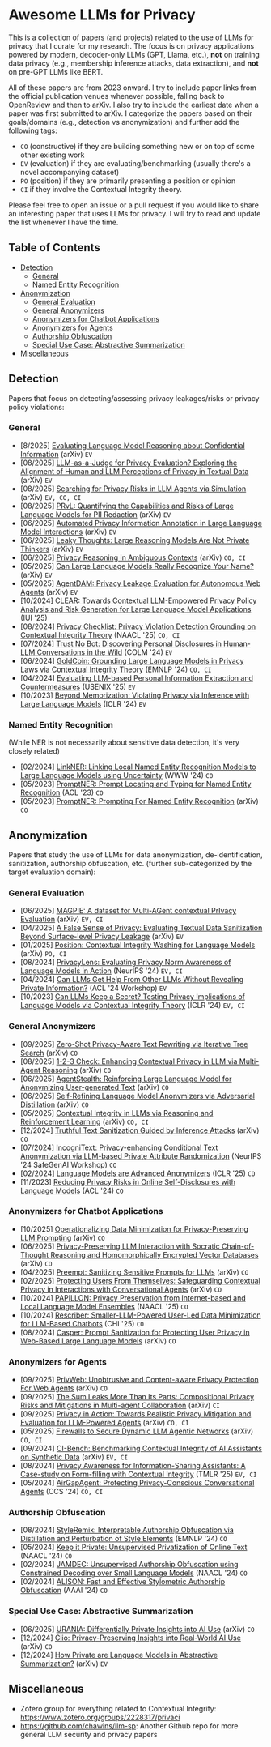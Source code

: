 # Awesome LLMs for Privacy

This is a collection of papers (and projects) related to the use of LLMs for privacy that I curate for my research.
The focus is on privacy applications powered by modern, decoder-only LLMs (GPT, Llama, etc.),  **not** on training data privacy (e.g., membership inference attacks, data extraction), and **not** on pre-GPT LLMs like BERT.

All of these papers are from 2023 onward.
I try to include paper links from the official publication venues whenever possible, falling back to OpenReview and then to arXiv.
I also try to include the earliest date when a paper was first submitted to arXiv.
I categorize the papers based on their goals/domains (e.g., detection vs anonymization) and further add the following tags:
- `CO` (constructive) if they are building something new or on top of some other existing work
- `EV` (evaluation) if they are evaluating/benchmarking (usually there's a novel accompanying dataset)
- `PO` (position) if they are primarily presenting a position or opinion
- `CI` if they involve the Contextual Integrity theory.

Please feel free to open an issue or a pull request if you would like to share an interesting paper that uses LLMs for privacy.
I will try to read and update the list whenever I have the time.

## Table of Contents
- [Detection](#detection)
  - [General](#general)
  - [Named Entity Recognition](#named-entity-recognition)
- [Anonymization](#anonymization)
  - [General Evaluation](#general-evaluation)
  - [General Anonymizers](#general-anonymizers)
  - [Anonymizers for Chatbot Applications](#anonymizers-for-chatbot-applications)
  - [Anonymizers for Agents](#anonymizers-for-agents)
  - [Authorship Obfuscation](#authorship-obfuscation)
  - [Special Use Case: Abstractive Summarization](#special-use-case-abstractive-summarization)
- [Miscellaneous](#miscellaneous)

## Detection
Papers that focus on detecting/assessing privacy leakages/risks or privacy policy violations:

### General
- [8/2025] [Evaluating Language Model Reasoning about Confidential Information](https://arxiv.org/abs/2508.19980) (arXiv) `EV`
- [08/2025] [LLM-as-a-Judge for Privacy Evaluation? Exploring the Alignment of Human and LLM Perceptions of Privacy in Textual Data](https://arxiv.org/pdf/2508.12158) (arXiv) `EV`
- [08/2025] [Searching for Privacy Risks in LLM Agents via Simulation](https://arxiv.org/pdf/2508.10880) (arXiv) `EV, CO, CI`
- [08/2025] [PRvL: Quantifying the Capabilities and Risks of Large Language Models for PII Redaction](https://arxiv.org/pdf/2508.05545) (arXiv) `EV`
- [06/2025] [Automated Privacy Information Annotation in Large Language Model Interactions](https://arxiv.org/abs/2505.20910) (arXiv) `EV`
- [06/2025] [Leaky Thoughts: Large Reasoning Models Are Not Private Thinkers](https://arxiv.org/abs/2506.15674) (arXiv) `EV`
- [06/2025] [Privacy Reasoning in Ambiguous Contexts](https://arxiv.org/abs/2506.12241) (arXiv) `CO, CI`
- [05/2025] [Can Large Language Models Really Recognize Your Name?](https://arxiv.org/abs/2505.14549) (arXiv) `EV`
- [05/2025] [AgentDAM: Privacy Leakage Evaluation for Autonomous Web Agents](https://arxiv.org/abs/2503.09780) (arXiv) `EV`
- [10/2024] [CLEAR: Towards Contextual LLM-Empowered Privacy Policy Analysis and Risk Generation for Large Language Model Applications](https://dl.acm.org/doi/full/10.1145/3708359.3712156) (IUI '25)
- [08/2024] [Privacy Checklist: Privacy Violation Detection Grounding on Contextual Integrity Theory](https://aclanthology.org/2025.naacl-long.86/) (NAACL '25) `CO, CI`
- [07/2024] [Trust No Bot: Discovering Personal  Disclosures in Human-LLM Conversations in the Wild](https://openreview.net/forum?id=tIpWtMYkzU) (COLM '24) `EV`
- [06/2024] [GoldCoin: Grounding Large Language Models in Privacy Laws via Contextual Integrity Theory](https://aclanthology.org/2024.emnlp-main.195/) (EMNLP '24) `CO, CI`
- [04/2024] [Evaluating LLM-based Personal Information Extraction and Countermeasures](https://www.usenix.org/conference/usenixsecurity25/presentation/liu-yupei) (USENIX '25) `EV`
- [10/2023] [Beyond Memorization: Violating Privacy via Inference with Large Language Models](https://openreview.net/forum?id=kmn0BhQk7p) (ICLR '24) `EV`

### Named Entity Recognition
(While NER is not necessarily about sensitive data detection, it's very closely related)
- [02/2024] [LinkNER: Linking Local Named Entity Recognition Models to Large Language Models using Uncertainty](https://dl.acm.org/doi/10.1145/3589334.3645414) (WWW '24) `CO`
- [05/2023] [PromptNER: Prompt Locating and Typing for Named Entity Recognition](https://aclanthology.org/2023.acl-long.698/) (ACL '23) `CO`
- [05/2023] [PromptNER: Prompting For Named Entity Recognition](https://arxiv.org/abs/2305.15444) (arXiv) `CO`

## Anonymization
Papers that study the use of LLMs for data anonymization, de-identification, sanitization, authorship obfuscation, etc. (further sub-categorized by the target evaluation domain):

### General Evaluation
- [06/2025] [MAGPIE: A dataset for Multi-AGent contextual PrIvacy Evaluation](https://arxiv.org/abs/2506.20737) (arXiv) `EV, CI`
- [04/2025] [A False Sense of Privacy: Evaluating Textual Data Sanitization Beyond Surface-level Privacy Leakage](https://www.arxiv.org/abs/2504.21035) (arXiv) `EV`
- [01/2025] [Position: Contextual Integrity Washing for Language Models](https://arxiv.org/abs/2501.19173) (arXiv) `PO, CI`
- [08/2024] [PrivacyLens: Evaluating Privacy Norm Awareness of Language Models in Action](https://openreview.net/forum?id=CxNXoMnCKc) (NeurIPS '24) `EV, CI`
- [04/2024] [Can LLMs Get Help From Other LLMs Without Revealing Private Information?](https://aclanthology.org/2024.privatenlp-1.12/) (ACL '24 Workshop) `EV`
- [10/2023] [Can LLMs Keep a Secret? Testing Privacy Implications of Language Models via Contextual Integrity Theory](https://openreview.net/forum?id=gmg7t8b4s0) (ICLR '24) `EV, CI`

### General Anonymizers
- [09/2025] [Zero-Shot Privacy-Aware Text Rewriting via Iterative Tree Search](https://arxiv.org/abs/2509.20838) (arXiv) `CO`
- [08/2025] [1-2-3 Check: Enhancing Contextual Privacy in LLM via Multi-Agent Reasoning](https://arxiv.org/pdf/2508.07667) (arXiv) `CO`
- [06/2025] [AgentStealth: Reinforcing Large Language Model for Anonymizing User-generated Text](https://arxiv.org/abs/2506.22508) (arXiv) `CO`
- [06/2025] [Self-Refining Language Model Anonymizers via Adversarial Distillation](https://arxiv.org/abs/2506.01420) (arXiv) `CO`
- [05/2025] [Contextual Integrity in LLMs via Reasoning and Reinforcement Learning](https://arxiv.org/abs/2506.04245) (arXiv) `CO, CI`
- [12/2024] [Truthful Text Sanitization Guided by Inference Attacks](https://arxiv.org/abs/2412.12928) (arXiv) `CO`
- [07/2024] [IncogniText: Privacy-enhancing Conditional Text Anonymization via LLM-based Private Attribute Randomization](https://openreview.net/forum?id=JRifjkHove) (NeurIPS '24 SafeGenAI Workshop) `CO`
- [02/2024] [Language Models are Advanced Anonymizers](https://openreview.net/forum?id=82p8VHRsaK) (ICLR '25) `CO`
- [11/2023] [Reducing Privacy Risks in Online Self-Disclosures with Language Models](https://aclanthology.org/2024.acl-long.741/) (ACL '24) `CO`

### Anonymizers for Chatbot Applications
- [10/2025] [Operationalizing Data Minimization for Privacy-Preserving LLM Prompting](https://www.arxiv.org/abs/2510.03662) (arXiv) `CO`
- [06/2025] [Privacy-Preserving LLM Interaction with Socratic Chain-of-Thought Reasoning and Homomorphically Encrypted Vector Databases](https://arxiv.org/abs/2506.17336) (arXiv) `CO`
- [04/2025] [Preempt: Sanitizing Sensitive Prompts for LLMs](https://arxiv.org/abs/2504.05147) (arXiv) `CO`
- [02/2025] [Protecting Users From Themselves: Safeguarding Contextual Privacy in Interactions with Conversational Agents](https://arxiv.org/abs/2502.18509) (arXiv) `CO`
- [10/2024] [PAPILLON: Privacy Preservation from Internet-based and Local Language Model Ensembles](https://aclanthology.org/2025.naacl-long.173/) (NAACL '25) `CO`
- [10/2024] [Rescriber: Smaller-LLM-Powered User-Led Data Minimization for LLM-Based Chatbots](https://dl.acm.org/doi/10.1145/3706598.3713701) (CHI '25) `CO`
- [08/2024] [Casper: Prompt Sanitization for Protecting User Privacy in Web-Based Large Language Models](https://arxiv.org/abs/2408.07004) (arXiv) `CO`

### Anonymizers for Agents
- [09/2025] [PrivWeb: Unobtrusive and Content-aware Privacy Protection For Web Agents](https://arxiv.org/abs/2509.11939) (arXiv) `CO`
- [09/2025] [The Sum Leaks More Than Its Parts: Compositional Privacy Risks and Mitigations in Multi-agent Collaboration](https://arxiv.org/abs/2509.14284) (arXiv) `CI`
- [09/2025] [Privacy in Action: Towards Realistic Privacy Mitigation and Evaluation for LLM-Powered Agents](https://arxiv.org/abs/2509.17488) (arXiv) `CO, CI`
- [05/2025] [Firewalls to Secure Dynamic LLM Agentic Networks](https://arxiv.org/abs/2502.01822) (arXiv) `CO, CI`
- [09/2024] [CI-Bench: Benchmarking Contextual Integrity of AI Assistants on Synthetic Data](https://arxiv.org/abs/2409.13903) (arXiv) `EV, CI`
- [08/2024] [Privacy Awareness for Information-Sharing Assistants: A Case-study on Form-filling with Contextual Integrity](https://openreview.net/forum?id=l9rATNBB8Y) (TMLR '25) `EV, CI`
- [05/2024] [AirGapAgent: Protecting Privacy-Conscious Conversational Agents](https://dl.acm.org/doi/10.1145/3658644.3690350) (CCS '24) `CO, CI`

### Authorship Obfuscation
- [08/2024] [StyleRemix: Interpretable Authorship Obfuscation via Distillation and Perturbation of Style Elements](https://aclanthology.org/2024.emnlp-main.241/) (EMNLP '24) `CO`
- [05/2024] [Keep it Private: Unsupervised Privatization of Online Text](https://aclanthology.org/2024.naacl-long.480/) (NAACL '24) `CO`
- [02/2024] [JAMDEC: Unsupervised Authorship Obfuscation using Constrained Decoding over Small Language Models](https://aclanthology.org/2024.naacl-long.87) (NAACL '24) `CO`
- [02/2024] [ALISON: Fast and Effective Stylometric Authorship Obfuscation](https://ojs.aaai.org/index.php/AAAI/article/view/29901) (AAAI '24) `CO`

### Special Use Case: Abstractive Summarization
- [06/2025] [URANIA: Differentially Private Insights into AI Use](https://arxiv.org/abs/2506.04681) (arXiv) `CO`
- [12/2024] [Clio: Privacy-Preserving Insights into Real-World AI Use](https://arxiv.org/abs/2412.13678) (arXiv) `CO`
- [12/2024] [How Private are Language Models in Abstractive Summarization?](https://arxiv.org/abs/2412.12040) (arXiv) `EV`

## Miscellaneous
- Zotero group for everything related to Contextual Integrity: https://www.zotero.org/groups/2228317/privaci
- https://github.com/chawins/llm-sp: Another Github repo for more general LLM security and privacy papers
